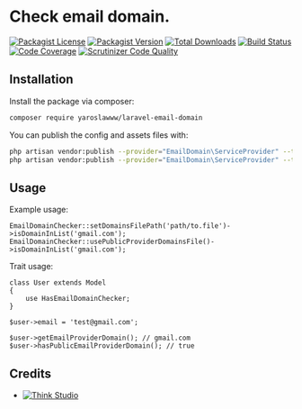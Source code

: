 # Check email domain.

[![Packagist License](https://img.shields.io/packagist/l/yaroslawww/laravel-email-domain?color=%234dc71f)](https://github.com/yaroslawww/laravel-email-domain/blob/master/LICENSE.md)
[![Packagist Version](https://img.shields.io/packagist/v/yaroslawww/laravel-email-domain)](https://packagist.org/packages/yaroslawww/laravel-email-domain)
[![Total Downloads](https://img.shields.io/packagist/dt/yaroslawww/laravel-email-domain)](https://packagist.org/packages/yaroslawww/laravel-email-domain)
[![Build Status](https://scrutinizer-ci.com/g/yaroslawww/laravel-email-domain/badges/build.png?b=master)](https://scrutinizer-ci.com/g/yaroslawww/laravel-email-domain/build-status/master)
[![Code Coverage](https://scrutinizer-ci.com/g/yaroslawww/laravel-email-domain/badges/coverage.png?b=master)](https://scrutinizer-ci.com/g/yaroslawww/laravel-email-domain/?branch=master)
[![Scrutinizer Code Quality](https://scrutinizer-ci.com/g/yaroslawww/laravel-email-domain/badges/quality-score.png?b=master)](https://scrutinizer-ci.com/g/yaroslawww/laravel-email-domain/?branch=master)

## Installation

Install the package via composer:

```bash
composer require yaroslawww/laravel-email-domain
```

You can publish the config and assets files with:

```bash
php artisan vendor:publish --provider="EmailDomain\ServiceProvider" --tag="config"
php artisan vendor:publish --provider="EmailDomain\ServiceProvider" --tag="storage"
```

## Usage

Example usage:

```injectablephp
EmailDomainChecker::setDomainsFilePath('path/to.file')->isDomainInList('gmail.com');
EmailDomainChecker::usePublicProviderDomainsFile()->isDomainInList('gmail.com');
```

Trait usage:

```injectablephp
class User extends Model
{
    use HasEmailDomainChecker;
}

$user->email = 'test@gmail.com';

$user->getEmailProviderDomain(); // gmail.com
$user->hasPublicEmailProviderDomain(); // true
```

## Credits

- [![Think Studio](https://yaroslawww.github.io/images/sponsors/packages/logo-think-studio.png)](https://think.studio/)

